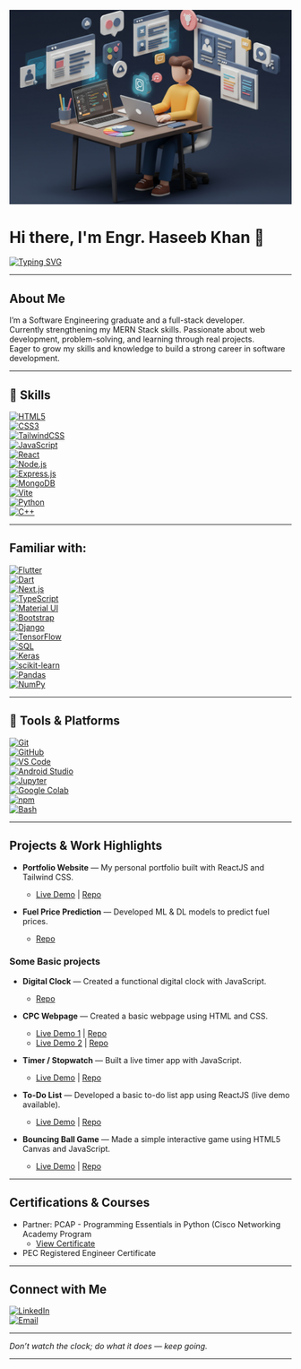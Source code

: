 ![Frontend Developer Illustration](https://github.com/Haseeb-Khan-Official/Haseeb-Khan-Official/blob/582538bcaaf1d51e892c9919d788f0913eb87ff9/newportrait.png)  

# Hi there, I'm Engr. Haseeb Khan 👋  

[![Typing SVG](https://readme-typing-svg.demolab.com?font=Anton&weight=700&letterSpacing=5px&duration=4500&pause=1000&color=7CACDE&center=true&vCenter=true&width=800&lines=Software+Engineer;Full+Stack+Web+Developer;HTML+%7C+CSS+%7C+TailwindCSS+%7C+JavaScript;MongoDB+%7C+ExpressJS+%7C+ReactJS+%7C+NodeJS;Vite+%7C+Python)](https://git.io/typing-svg)

---

## About Me  

I’m a Software Engineering graduate and a full-stack developer.  
Currently strengthening my MERN Stack skills. Passionate about web development, problem-solving, and learning through real projects.  
Eager to grow my skills and knowledge to build a strong career in software development.  

---

## 🧠 Skills  

[![HTML5](https://img.shields.io/badge/HTML5-E34F26?logo=html5&logoColor=white&style=flat-circle)]()  
[![CSS3](https://img.shields.io/badge/CSS3-1572B6?logo=css3&logoColor=white&style=flat-circle)]()  
[![TailwindCSS](https://img.shields.io/badge/TailwindCSS-06B6D4?logo=tailwindcss&logoColor=white&style=flat-circle)]()  
[![JavaScript](https://img.shields.io/badge/JavaScript-F7DF1E?logo=javascript&logoColor=black&style=flat-circle)]()  
[![React](https://img.shields.io/badge/React-61DAFB?logo=react&logoColor=black&style=flat-circle)]()  
[![Node.js](https://img.shields.io/badge/Node.js-339933?logo=node.js&logoColor=white&style=flat-circle)]()  
[![Express.js](https://img.shields.io/badge/Express.js-000000?logo=express&logoColor=white&style=flat-circle)]()  
[![MongoDB](https://img.shields.io/badge/MongoDB-47A248?logo=mongodb&logoColor=white&style=flat-circle)]()  
[![Vite](https://img.shields.io/badge/Vite-646CFF?logo=vite&logoColor=white&style=flat-circle)]()  
[![Python](https://img.shields.io/badge/Python-3776AB?logo=python&logoColor=white&style=flat-circle)]()  
[![C++](https://img.shields.io/badge/C++-00599C?logo=cplusplus&logoColor=white&style=flat-circle)]()  

---
## Familiar with:
[![Flutter](https://img.shields.io/badge/Flutter-02569B?logo=flutter&logoColor=white&style=flat-circle)]()  
[![Dart](https://img.shields.io/badge/Dart-0175C2?logo=dart&logoColor=white&style=flat-circle)]()  
[![Next.js](https://img.shields.io/badge/Next.js-000000?logo=nextdotjs&logoColor=white&style=flat-circle)]()  
[![TypeScript](https://img.shields.io/badge/TypeScript-3178C6?logo=typescript&logoColor=white&style=flat-circle)]()  
[![Material UI](https://img.shields.io/badge/Material%20UI-007FFF?logo=mui&logoColor=white&style=flat-circle)]()  
[![Bootstrap](https://img.shields.io/badge/Bootstrap-7952B3?logo=bootstrap&logoColor=white&style=flat-circle)]()  
[![Django](https://img.shields.io/badge/Django-092E20?logo=django&logoColor=white&style=flat-circle)]()  
[![TensorFlow](https://img.shields.io/badge/TensorFlow-FF6F00?logo=tensorflow&logoColor=white&style=flat-circle)]()  
[![SQL](https://img.shields.io/badge/SQL-4479A1?logo=postgresql&logoColor=white&style=flat-circle)]()  
[![Keras](https://img.shields.io/badge/Keras-D00000?logo=keras&logoColor=white&style=flat-circle)]()  
[![scikit-learn](https://img.shields.io/badge/scikit--learn-F7931E?logo=scikitlearn&logoColor=white&style=flat-circle)]()  
[![Pandas](https://img.shields.io/badge/Pandas-150458?logo=pandas&logoColor=white&style=flat-circle)]()  
[![NumPy](https://img.shields.io/badge/NumPy-013243?logo=numpy&logoColor=white&style=flat-circle)]()  

---

## 🧰 Tools & Platforms  

[![Git](https://img.shields.io/badge/Git-F05032?logo=git&logoColor=white&style=flat-circle)]()  
[![GitHub](https://img.shields.io/badge/GitHub-181717?logo=github&logoColor=white&style=flat-circle)]()  
[![VS Code](https://img.shields.io/badge/VS_Code-007ACC?logo=visualstudiocode&logoColor=white&style=flat-circle)]()  
[![Android Studio](https://img.shields.io/badge/Android_Studio-3DDC84?logo=androidstudio&logoColor=white&style=flat-circle)]()  
[![Jupyter](https://img.shields.io/badge/Jupyter-F37626?logo=jupyter&logoColor=white&style=flat-square)]()  
[![Google Colab](https://img.shields.io/badge/Google_Colab-F9AB00?logo=googlecolab&logoColor=black&style=flat-circle)]()  
[![npm](https://img.shields.io/badge/npm-CB3837?logo=npm&logoColor=white&style=flat-circle)]()  
[![Bash](https://img.shields.io/badge/Bash-4EAA25?logo=gnubash&logoColor=white&style=flat-circle)]()  

---

## Projects & Work Highlights
- **Portfolio Website** — My personal portfolio built with ReactJS and Tailwind CSS.
  * [Live Demo](https://haseebkhan-portfolio.vercel.app/) | [Repo](https://github.com/Haseeb-Khan-Official/My_Portfolio)

- **Fuel Price Prediction** — Developed ML & DL models to predict fuel prices.
  * [Repo](https://github.com/Haseeb-Khan-Official/fuelPricePrediction)
### Some Basic projects 
- **Digital Clock** — Created a functional digital clock with JavaScript.
  * [Repo](https://github.com/Haseeb-Khan-Official/digital-clock)
  
- **CPC Webpage** — Created a basic webpage using HTML and CSS.
  * [Live Demo 1](https://haseeb-khan-official.github.io/MyWebProjOld/) | [Repo](https://github.com/Haseeb-Khan-Official/MyWebProjOld)
  * [Live Demo 2](https://haseeb-khan-official.github.io/MyProjectNew/) | [Repo](https://github.com/Haseeb-Khan-Official/MyProjectNew)
  
- **Timer / Stopwatch** — Built a live timer app with JavaScript.  
  * [Live Demo](https://stop-watchv1.vercel.app/) | [Repo](https://github.com/Haseeb-Khan-Official/timer/tree/main)  

- **To-Do List** — Developed a basic to-do list app using ReactJS (live demo available).  
  * [Live Demo](https://to-do-listv1.vercel.app/) | [Repo](https://github.com/Haseeb-Khan-Official/todo-list)  

- **Bouncing Ball Game** — Made a simple interactive game using HTML5 Canvas and JavaScript.  
  * [Live Demo](https://ball-jumping-gamev1.vercel.app/) | [Repo](https://github.com/Haseeb-Khan-Official/Ball-jumping-game)

---

## Certifications & Courses
- Partner: PCAP - Programming Essentials in Python (Cisco Networking Academy Program
  * [ View Certificate ](https://drive.google.com/file/d/1FPNhDOwihd5xAe-hZFUBjkBmMP4hOl5R/view?usp=sharing)
- PEC Registered Engineer Certificate
  
---

## Connect with Me

[![LinkedIn](https://img.shields.io/badge/LinkedIn-blue?logo=linkedin&logoColor=white&style=flat-circle)](https://www.linkedin.com/in/haseebkhanhk/)  
[![Email](https://img.shields.io/badge/gmail-150458?logo=pandas&logoColor=white&style=flat-circle)](mailto:haseeb577221@gmail.com)  


---

*Don’t watch the clock; do what it does — keep going.*

---
